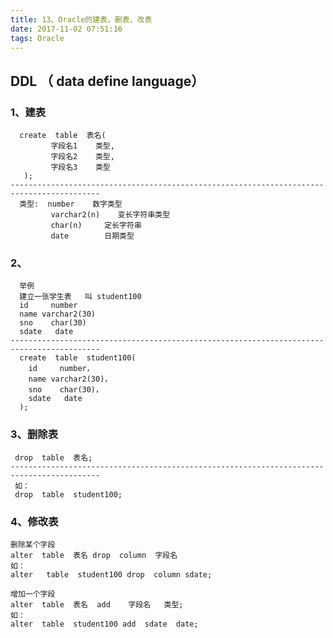 ```yaml
---
title: 13、Oracle的建表、删表、改表
date: 2017-11-02 07:51:16
tags: Oracle
---
```


## DDL  （ data define  language）

### 1、建表

	  create  table  表名(
             字段名1    类型,
             字段名2    类型,
             字段名3    类型 
       );
	------------------------------------------------------------------------------------------
      类型:  number    数字类型  
             varchar2(n)    变长字符串类型
             char(n)     定长字符串  
             date        日期类型

### 2、
	  举例
	  建立一张学生表   叫 student100
      id     number
      name varchar2(30) 
      sno    char(30)
      sdate   date
	------------------------------------------------------------------------------------------
	  create  table  student100(
      	id     number，
      	name varchar2(30)， 
     	sno    char(30)，
      	sdate   date
      ); 

### 3、删除表
	 drop  table  表名;
	------------------------------------------------------------------------------------------
	 如：
	 drop  table  student100;

### 4、修改表
	删除某个字段
	alter  table  表名 drop  column  字段名
	如：
	alter   table  student100 drop  column sdate;

	增加一个字段
	alter  table  表名  add    字段名   类型;
	如：
	alter  table  student100 add  sdate  date;
	